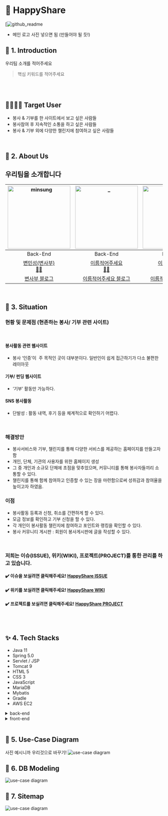 # 💖 HappyShare 

[![github_readme](https://www.google.co.kr/images/branding/googlelogo/1x/googlelogo_color_272x92dp.png)

- 메인 로고 사진 넣으면 됨 (만들어야 될 듯!)

## 🚀 1. Introduction

우리팀 소개를 적어주세요

> 핵심 키워드를 적어주세요

<br />
<br />

## 👨‍👩‍👧‍👦 Target User

- 봉사 & 기부를 한 사이트에서 보고 싶은 사람들
- 봉사참여 후 지속적인 소통을 하고 싶은 사람들
- 봉사 & 기부 외에 다양한 챌린지에 참여하고 싶은 사람들


<br />

## 💚 2. About Us

## 우리팀을 소개합니다 

|                     <img src="https://avatars.githubusercontent.com/u/86590036?v=4" width=200px alt="minsung"/>                      |                    <img src="https://avatars.githubusercontent.com/u/86590036?v=4" width=200px alt="_"/>                    |                      <img src="https://avatars.githubusercontent.com/u/86590036?v=4" width=200px alt="_"/>                      |                     <img src="https://avatars.githubusercontent.com/u/86590036?v=4" width=200px alt="_">                      |                    <img src="https://avatars.githubusercontent.com/u/86590036?v=4" width=200px alt="_">              |
| :---------------------------------------------------------------------------------------------------------------------------: | :-------------------------------------------------------------------------------------------------------------------------------: | :-----------------------------------------------------------------------------------------------------------------------------------: | :---------------------------------------------------------------------------------------------------------------------------------: | :-------------------------------------------------------------------------------------------------------------------------------: |
|                                                           Back-End                                                            |                                                             Back-End                                                              |                                                               Back-End                                                                |                                                              Back-End                                                               |                                                             Front-End                                                             |
| [변민성(변사부)](https://github.com/minsungbyun) <br> [🙋‍♂️]() | [이름적어주세요](https://www.naver.com) <br> [👨‍💻]() | [이름적어주세요](https://www.naver.com) <br> [👨‍💻]() | [이름적어주세요](https://www.naver.com) <br> [👨‍💻]() | [이름적어주세요](https://www.naver.com) <br> [👩‍💻]() | [이름적어주세요](https://www.naver.com) <br> [👨‍💻]() |
|                                           [변사부 블로그](https://enjoydevelop.tistory.com)                                            |                                      [이름적어주세요 블로그](https://www.naver.com)                                      |                                             [이름적어주세요 블로그](https://www.naver.com)                                              |                                            [이름적어주세요 블로그](https://www.naver.com)                                             |                                           [이름적어주세요 블로그](https://www.naver.com)                                            |


<br />

## 📝 3. Situation

### 현황 및 문제점 (현존하는 봉사/ 기부 관련 사이트)
<br />

#### 봉사활동 관련 웹사이트 
- 봉사 ‘인증’이  주 목적인 곳이 대부분이다.
일반인이 쉽게 접근하기가 다소 불편한 레이아웃

#### 기부/ 펀딩 웹사이트
- ‘기부’ 활동만 가능하다.

#### SNS 봉사활동 
- 단발성 : 활동 내역, 후기 등을 체계적으로 확인하기 어렵다.
<br />

### 해결방안

- 봉사서비스와 기부, 챌린지를 통해 다양한 서비스를 제공하는 홈페이지를 만들고자 함
- 개인, 단체, 기관의 사용자를 위한 홈페이지 생성
- 그 중 개인과 소규모 단체에 초점을 맞추었으며, 커뮤니티를 통해 봉사자들끼리 소통할 수 있다.
- 챌린지를 통해 함께 참여하고 인증할 수 있는 장을 마련함으로써 성취감과 참여율을 높이고자 하였음.

### 이점

- 봉사활동 등록과 신청, 취소를 간편하게 할 수 있다.
- 모금 정보를 확인하고 기부 신청을 할 수 있다.
- 각 개인이 봉사활동 챌린지에 참여하고 포인트와 랭킹을 확인할 수 있다.
- 봉사 커뮤니티 게시판 : 회원이 봉사게시판에 글을 작성할 수 있다.

<br />

### 저희는 이슈(ISSUE), 위키(WIKI), 프로젝트(PROJECT)를 통한 관리를 하고 있습니다. <br />

<h4> ✔️ 이슈을 보실려면 클릭해주세요!
<a href='https://github.com/minsungbyun/happy-share/issues'>HappyShare ISSUE</a></h4>
</div>

<h4> ✔️ 위키를 보실려면 클릭해주세요!
<a href='https://github.com/minsungbyun/happy-share/wiki'>HappyShare WIKI</a></h4>
</div>


<h4> ✔️ 프로젝트를 보실려면 클릭해주세요!
<a href='https://github.com/minsungbyun/happy-share/projects/1'>HappyShare PROJECT</a></h4>
</div>

<br />
<br />


## ✨ 4. Tech Stacks

* Java 11
* Spring 5.0
* Servlet / JSP
* Tomcat 9
* HTML 5
* CSS 3
* JavaScript
* MariaDB
* Mybatis
* Gradle
* AWS EC2


<details>
<summary>back-end</summary>
<img src=https://user-images.githubusercontent.com/40031858/90135416-952c2380-ddad-11ea-9760-b88e362cc882.png width=600px>
test
</details>
<details>
<summary>front-end</summary>
<img src=https://user-images.githubusercontent.com/40031858/90136028-8134f180-ddae-11ea-9122-f171f4505c8e.png width=600px>
test
</details>



<br />

## 🍎 5. Use-Case Diagram 
사진 예시니까 우리것으로 바꾸기!
![use-case diagram](https://mblogthumb-phinf.pstatic.net/MjAxNzA1MTBfNTAg/MDAxNDk0MzkxMjEyODQy._X90dmijdHf8463ZjPWEdVo_tcPpNRdsmW11L_hfjxsg.Rl9xV80ED5PgQyuz7C16vysed3yR1xYYik48Ckg9rE0g.PNG.ljh0326s/image.png?type=w800)

## 🍎 6. DB Modeling
![use-case diagram](https://mblogthumb-phinf.pstatic.net/MjAxNzA1MTBfNTAg/MDAxNDk0MzkxMjEyODQy._X90dmijdHf8463ZjPWEdVo_tcPpNRdsmW11L_hfjxsg.Rl9xV80ED5PgQyuz7C16vysed3yR1xYYik48Ckg9rE0g.PNG.ljh0326s/image.png?type=w800)
## 🍎 7. Sitemap
![use-case diagram](https://mblogthumb-phinf.pstatic.net/MjAxNzA1MTBfNTAg/MDAxNDk0MzkxMjEyODQy._X90dmijdHf8463ZjPWEdVo_tcPpNRdsmW11L_hfjxsg.Rl9xV80ED5PgQyuz7C16vysed3yR1xYYik48Ckg9rE0g.PNG.ljh0326s/image.png?type=w800)





<!--

## 💻 3. Infra Structure

![production-infra](./images/babble_production_infra.png)
![be-cicd](./images/babble_be_cicd.png)
![fe-cicd](./images/babble_fe_cicd.png)

<br />

## 💊 5. Conventions


<details>
<summary><b>🪜 Items</b></summary>
<div markdown="1">

- `feat`: 새로운 기능
- `fix`: 버그를 수정
- `refactor`: 이미 있는 코드에 대한 리팩토링
- `css`: CSS 관련 수정
- `style`: 코드 포매팅에 관한 스타일 변경
- `docs`: Document 변경 사항
- `test`: Test Code에 대한 commit
- `build`: 빌드 관련 파일 수정 (예시 scope: gulp, broccoli, npm)
- `perf`: 성능 개선사항
- `ci`: CI 설정 파일 수정 (예시 scope: Circle, BrowserStack, SauceLabs)
- `chore`: 그 외의 작은 수정들

</div>
</details>
<br />

- Commit Message는 한국어를 사용
- Angular JS Git Commit Message Conventions를 따르되, Scope는 명시하지 않음

### Issue

- 해야 할 Task를 미리 Issue에 등록 후 개발

### Pull Request

- Issue에 올라온 Task를 끝내면, Pull Request를 통해 팀원들의 Review를 받은 후, develop 브랜치에 merge 함

### Branch Strategy

#### `main`

- 제품을 최종적으로 배포하는 브랜치 (develop 브랜치로부터 merge만 받는 브랜치)
- 배포에 사용됨

#### `develop`

- 아직 배포되지 않은 공용 브랜치
- feature 브랜치로부터 merge를 받는다. 개발 중에 버그를 발견하면 이 브랜치에 직접 commit함

#### `feature`

- 새로운 기능 개발을 하는 브랜치
  - 반드시 develop 로부터 시작되고, develop 브랜치에 머지함
  - **feature/기능이름**
    ex) `feature/new-feature`
    
#### `realease`

- 최종 배포전, QA를 진행하는 브랜치
- 아직 배포되지 않은 공용 브랜치
- develop 브랜치로부터 merge를 받는다.

#### `hotfix`

- 다음 배포 전까지 급하게 고쳐야되는 버그를 처리하는 브랜치
  - 배포 버전 심각한 버그 수정이 필요한경우, 버그 수정을 진행한뒤 main, develop 브랜치에 merge함
  - **hotfix/버그이름**
    ex) `hotfix/bugs`
    
 -->    
<br />
